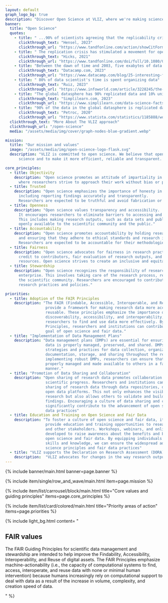 ```yaml
---
layout: default
graph_logo_bg: true
description: "Discover Open Science at VLIZ, where we're making science more efficient, reliable, and transparent. Learn about our mission, values, and core principles. Join us in our journey!"
banner:
  title: "Open Science"
  quotes:
    - title: " ...90% of scientists agreeing that the replicability crisis is real"
      clickthrough_text: "Hensel, 2023"
      clickthrough_url: "https://www.tandfonline.com/action/showCitFormats?doi=10.1080%2F08989621.2021.1981870"
    - title: " The replication crisis has stimulated a movement for open science, encouraging or even requiring researchers to publish their raw data and analysis code... One common response to the replication crisis has been to call for open science"
      clickthrough_text: "Hicks, 2021"
      clickthrough_url: "https://www.tandfonline.com/doi/full/10.1080/08989621.2021.1962713"
    - title: "Between the dawn of time and 2003, five exabytes of data had been created at Google. By 2010, this amount of data was being created every two days, and by 2021 it was being created every 40 minutes. There are approximately 400,000 bytes of data for every grain of sand on earth"
      clickthrough_text: "Datacamp.com, 2023"
      clickthrough_url: "https://www.datacamp.com/blog/25-interesting-facts-about-data-science"
    - title: " 80% of data scientist's time is spent organizing data"
      clickthrough_text: "Ruiz, 2023"
      clickthrough_url: "https://www.infoworld.com/article/3228245/the-80-20-data-science-dilemma.html"
    - title: "The global datasphere has 90% replicated data and 10% unique data. In the worldwide digital universe, between 80 and 90% of the data is unstructured"
      clickthrough_text: "Simplilearn.com, 2023"
      clickthrough_url: "https://www.simplilearn.com/data-science-facts-article"
    - title: "90% of the data in the global datasphere is replicated data"
      clickthrough_text: "Petroc, 2020"
      clickthrough_url: "https://www.statista.com/statistics/1185888/worldwide-global-datasphere-unique-replicated-data/"
  clickthrough_text: "More About The VLIZ approach"
  clickthrough_url: "/open-science"
  media: "/assets/media/img/cover/graph-nodes-blue-gradient.webp"

mission:
  title: "Our mission and values"
  image: "/assets/media/img/open-science-logo-flask.svg"
  description: "VLIZ is committed to open science. We believe that open science is the best way to advance 
      science and to make it more efficient, reliable and transparent. We are convinced that open science is the best way to make science more inclusive and to increase its societal impact. We are committed to open science because we believe that it is the best way to make science more fun."

core_principles:
  - title: Objectivity
    description: "Open science promotes an attitude of impartiality in research, 
      where researchers strive to approach their work without bias or personal interests."
  - title: Trusted
    description: "Open science emphasizes the importance of honesty in all aspects of research, 
      including reporting findings accurately and transparently. 
      Researchers are expected to be truthful and avoid fabrication or falsification of data."
  - title: Openness
    description: "Open science values transparency and accessibility. 
      It encourages researchers to eliminate barriers to accessing and sharing data, materials, experiences, and tools. 
      This includes making research outputs, such as data sets and publications, 
      openly available to the scientific community and the public."
  - title: Accountability
    description: "Open science promotes accountability by holding researchers responsible for their actions 
      and ensuring that they adhere to ethical standards and research integrity. 
      Researchers are expected to be accountable for their methodologies, results, and interpretations."
  - title: Fairness
    description: "Open science advocates for fairness in research practices. This includes fair attribution of 
      credit to contributors, fair evaluation of research outputs, and fair access to research opportunities and 
      resources. Open science strives to create an inclusive and equitable research environment."
  - title: Stewardship
    description: "Open science recognizes the responsibility of researchers to protect and promote the research 
      enterprise. This involves taking care of the research process, resources, and relationships within 
      the scientific community. Researchers are encouraged to contribute to the development and improvement of 
      research practices and policies."

priorities:
  - title: Adoption of the FAIR Principles
    description: "The FAIR (Findable, Accessible, Interoperable, and Reusable) Principles
                  provide a framework for making research data more accessible and
                  reusable. These principles emphasize the importance of data
                  discoverability, accessibility, and interoperability, enabling
                  researchers to find and use data more effectively. By adopting the FAIR
                  Principles, researchers and institutions can contribute to the overall
                  goal of open science and fair data."
  - title: "Implementation of Data Management Plans"
    description: "Data management plans (DMPs) are essential for ensuring that research
                  data is properly managed, preserved, and shared. DMPs outline the
                  strategies and practices for data collection, organization,
                  documentation, storage, and sharing throughout the research process. By
                  implementing robust DMPs, researchers can ensure that their data is
                  properly managed and made available to others in a fair and transparent
                  manner."
  - title: "Promotion of Data Sharing and Collaboration"
    description: "Open sharing of research data promotes collaboration and accelerates
                  scientific progress. Researchers and institutions can prioritize the
                  sharing of research data through data repositories, data archives, and
                  open data platforms. This not only enhances the visibility and impact of
                  research but also allows others to validate and build upon existing
                  findings. Encouraging a culture of data sharing and collaboration can
                  significantly contribute to the advancement of open science and fair
                  data practices"
  - title: Education and Training on Open Science and Fair Data
    description: "To foster a culture of open science and fair data, it is important to
                  provide education and training opportunities to researchers, students,
                  and other stakeholders. Workshops, webinars, and online resources can be
                  developed to raise awareness about the benefits and best practices of
                  open science and fair data. By equipping individuals with the necessary
                  skills and knowledge, we can ensure the widespread adoption of open
                  science principles and fair data practices"
  - title: "VLIZ supports the Declaration on Research Assessment (DORA)"
    description:  "VLIZ advocates for changes in the way research outputs are assessed and evaluated and encourages a more holistic and fair approach to assessing research outputs."
---
```


{% include banner/main.html banner=page.banner %}

{% include item/single/row_and_wave/main.html item=page.mission %}


{% include item/list/carrousel/block/main.html 
    title="Core values and guiding principles"
    items=page.core_principles 
%}

{% include item/list/card/colored/main.html 
    title="Priority areas of action"
    items=page.priorities 
%}

{% include light_bg.html content=
"<h2>FAIR values</h2>
<p>
    The FAIR Guiding Principles for scientific data management and stewardship are intended to help improve the
    Findability, Accessibility, Interoperability, and Reuse of digital assets. The FAIR Principles emphasize
    machine-actionability (i.e., the capacity of computational systems to find, access, interoperate, and reuse data
    with none or minimal human intervention) because humans increasingly rely on computational support to deal with
    data as a result of the increase in volume, complexity, and creation speed of data.
</p>
"
%}
